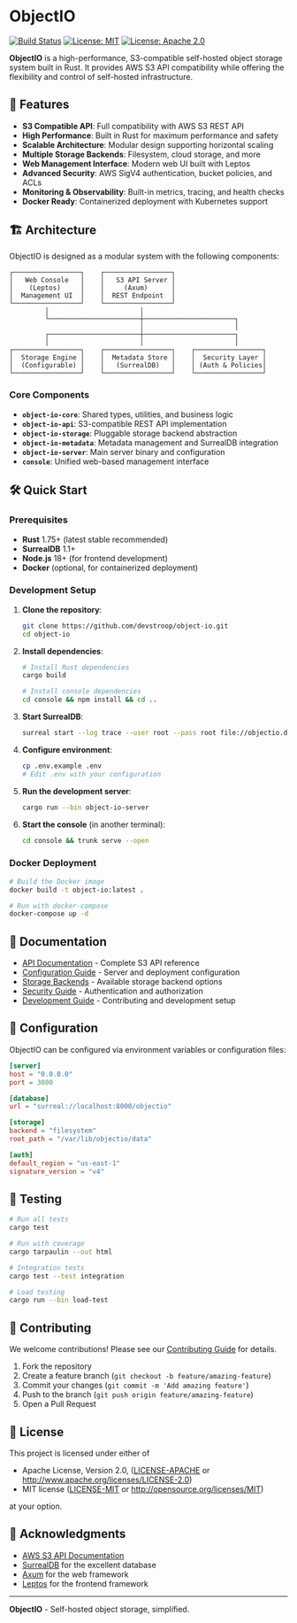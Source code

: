 # ObjectIO

[![Build Status](https://github.com/devstroop/object-io/workflows/CI/badge.svg)](https://github.com/devstroop/object-io/actions)
[![License: MIT](https://img.shields.io/badge/License-MIT-yellow.svg)](https://opensource.org/licenses/MIT)
[![License: Apache 2.0](https://img.shields.io/badge/License-Apache%202.0-blue.svg)](https://opensource.org/licenses/Apache-2.0)

**ObjectIO** is a high-performance, S3-compatible self-hosted object storage system built in Rust. It provides AWS S3 API compatibility while offering the flexibility and control of self-hosted infrastructure.

## 🚀 Features

- **S3 Compatible API**: Full compatibility with AWS S3 REST API
- **High Performance**: Built in Rust for maximum performance and safety
- **Scalable Architecture**: Modular design supporting horizontal scaling
- **Multiple Storage Backends**: Filesystem, cloud storage, and more
- **Web Management Interface**: Modern web UI built with Leptos
- **Advanced Security**: AWS SigV4 authentication, bucket policies, and ACLs
- **Monitoring & Observability**: Built-in metrics, tracing, and health checks
- **Docker Ready**: Containerized deployment with Kubernetes support

## 🏗️ Architecture

ObjectIO is designed as a modular system with the following components:

```
┌─────────────────┐    ┌─────────────────┐
│   Web Console   │    │   S3 API Server │
│    (Leptos)     │    │     (Axum)      │
│  Management UI  │    │  REST Endpoint  │
└─────────────────┘    └─────────────────┘
         │                       │
         └───────────────────────┼───────────────────────┐
                                 │                       │
         ┌───────────────────────┼───────────────────────┐
         │                       │                       │
┌─────────────────┐    ┌─────────────────┐    ┌─────────────────┐
│  Storage Engine │    │  Metadata Store │    │  Security Layer │
│  (Configurable) │    │   (SurrealDB)   │    │ (Auth & Policies│
└─────────────────┘    └─────────────────┘    └─────────────────┘
```

### Core Components

- **`object-io-core`**: Shared types, utilities, and business logic
- **`object-io-api`**: S3-compatible REST API implementation
- **`object-io-storage`**: Pluggable storage backend abstraction
- **`object-io-metadata`**: Metadata management and SurrealDB integration
- **`object-io-server`**: Main server binary and configuration
- **`console`**: Unified web-based management interface

## 🛠️ Quick Start

### Prerequisites

- **Rust** 1.75+ (latest stable recommended)
- **SurrealDB** 1.1+
- **Node.js** 18+ (for frontend development)
- **Docker** (optional, for containerized deployment)

### Development Setup

1. **Clone the repository**:

   ```bash
   git clone https://github.com/devstroop/object-io.git
   cd object-io
   ```

2. **Install dependencies**:

   ```bash
   # Install Rust dependencies
   cargo build

   # Install console dependencies
   cd console && npm install && cd ..
   ```

3. **Start SurrealDB**:

   ```bash
   surreal start --log trace --user root --pass root file://objectio.db
   ```

4. **Configure environment**:

   ```bash
   cp .env.example .env
   # Edit .env with your configuration
   ```

5. **Run the development server**:

   ```bash
   cargo run --bin object-io-server
   ```

6. **Start the console** (in another terminal):
   ```bash
   cd console && trunk serve --open
   ```

### Docker Deployment

```bash
# Build the Docker image
docker build -t object-io:latest .

# Run with docker-compose
docker-compose up -d
```

## 📖 Documentation

- [API Documentation](docs/api.md) - Complete S3 API reference
- [Configuration Guide](docs/configuration.md) - Server and deployment configuration
- [Storage Backends](docs/storage.md) - Available storage backend options
- [Security Guide](docs/security.md) - Authentication and authorization
- [Development Guide](docs/development.md) - Contributing and development setup

## 🔧 Configuration

ObjectIO can be configured via environment variables or configuration files:

```toml
[server]
host = "0.0.0.0"
port = 3000

[database]
url = "surreal://localhost:8000/objectio"

[storage]
backend = "filesystem"
root_path = "/var/lib/objectio/data"

[auth]
default_region = "us-east-1"
signature_version = "v4"
```

## 🧪 Testing

```bash
# Run all tests
cargo test

# Run with coverage
cargo tarpaulin --out html

# Integration tests
cargo test --test integration

# Load testing
cargo run --bin load-test
```

## 🤝 Contributing

We welcome contributions! Please see our [Contributing Guide](CONTRIBUTING.md) for details.

1. Fork the repository
2. Create a feature branch (`git checkout -b feature/amazing-feature`)
3. Commit your changes (`git commit -m 'Add amazing feature'`)
4. Push to the branch (`git push origin feature/amazing-feature`)
5. Open a Pull Request

## 📄 License

This project is licensed under either of

- Apache License, Version 2.0, ([LICENSE-APACHE](LICENSE-APACHE) or http://www.apache.org/licenses/LICENSE-2.0)
- MIT license ([LICENSE-MIT](LICENSE-MIT) or http://opensource.org/licenses/MIT)

at your option.

## 🙏 Acknowledgments

- [AWS S3 API Documentation](https://docs.aws.amazon.com/s3/)
- [SurrealDB](https://surrealdb.com/) for the excellent database
- [Axum](https://github.com/tokio-rs/axum) for the web framework
- [Leptos](https://leptos.dev/) for the frontend framework

---

**ObjectIO** - Self-hosted object storage, simplified.
